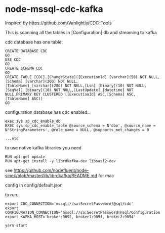 # node-mssql-cdc-kafka

Inspired by https://github.com/Vanlightly/CDC-Tools

This is scanning all the tables in [Configuration] db and streaming to kafka

cdc database has one table:

````
CREATE DATABASE CDC
GO
USE CDC
GO
CREATE SCHEMA CDC
GO
CREATE TABLE [CDC].[ChangeState]([ExecutionId] [varchar](50) NOT NULL,
[Schema] [varchar](200) NOT NULL,
[TableName] [varchar](200) NOT NULL,[Lsn] [binary](10) NOT NULL,[SeqVal] [binary](10) NOT NULL,[LastUpdate] [datetime] NOT NULL,PRIMARY KEY CLUSTERED ([ExecutionId] ASC,[Schema] ASC, [TableName] ASC))
GO
````

configuration database has cdc enabled..

````
exec sys.sp_cdc_enable_db
EXEC sys.sp_cdc_enable_table @source_schema = N'dbo', @source_name = N'StringParameters', @role_name = NULL, @supports_net_changes = 0 

...etc
````

to use native kafka libraries you need

````
RUN apt-get update
RUN apt-get install -y librdkafka-dev libsasl2-dev

````

see https://github.com/nodefluent/node-sinek/blob/master/lib/librdkafka/README.md for mac

config in config/default.json

to run..

````
export CDC_CONNECTION='mssql://sa:SecretPassword!@sql/cdc'
export CONFIGURATION_CONNECTION='mssql://sa:SecretPassword!@sql/Configuration'
export KAFKA_HOST='broker:9092, broker1:9093, broker2:9094'

yarn start
````